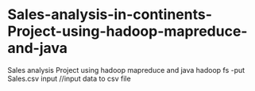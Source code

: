 # Sales-analysis-in-continents-Project-using-hadoop-mapreduce-and-java
Sales analysis Project using hadoop mapreduce and java  hadoop fs -put Sales.csv input //input data to csv file
